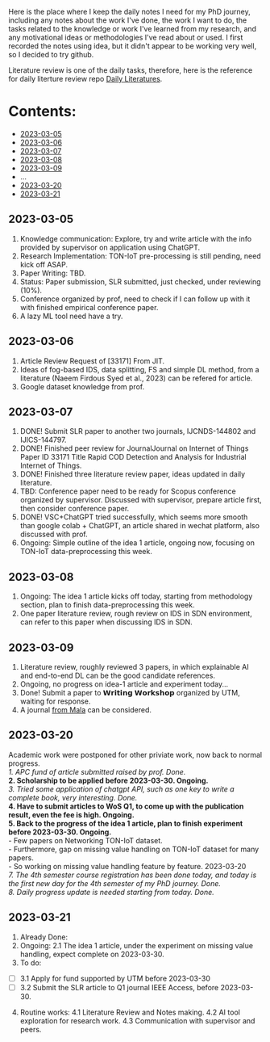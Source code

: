 Here is the place where I keep the daily notes I need for my PhD journey, including any notes about the work I've done, the work I want to do, the tasks related to the knowledge or work I've learned from my research, and any motivational ideas or methodologies I've read about or used.
I first recorded the notes using idea, but it didn't appear to be working very well, so I decided to try github.

Literature review is one of the daily tasks, therefore, here is the reference for daily literture review repo [Daily Literatures](https://github.com/goldboy225/PhD-Journey/blob/main/Literatures%20Daily.md).

# Contents:
- [2023-03-05](#2023-03-05)
- [2023-03-06](#2023-03-06)
- [2023-03-07](#2023-03-07)
- [2023-03-08](#2023-03-08)
- [2023-03-09](#2023-03-09)
- ...
- [2023-03-20](#2023-03-20)
- [2023-03-21](#2023-03-21)


## 2023-03-05
1. Knowledge communication: Explore, try and write article with the info provided by supervisor on application using ChatGPT.
2. Research Implementation: TON-IoT pre-processing is still pending, need kick off ASAP.
3. Paper Writing: TBD.
4. Status: Paper submission, SLR submitted, just checked, under reviewing (10%).
5. Conference organized by prof, need to check if I can follow up with it with finished empirical conference paper.
6. A lazy ML tool need have a try.

## 2023-03-06
1. Article Review Request of [33171] From JIT.
2. Ideas of fog-based IDS, data splitting, FS and simple DL method, from a literature (Naeem Firdous Syed et al., 2023) can be refered for article.
3. Google dataset knowledge from prof.

## 2023-03-07
1. DONE! Submit SLR paper to another two journals, IJCNDS-144802 and IJICS-144797.
2. DONE! Finished peer review for JournalJournal on Internet of Things Paper ID 33171 Title Rapid COD Detection and Analysis for Industrial Internet of Things.
3. DONE! Finished three literature review paper, ideas updated in daily literature.
4. TBD: Conference paper need to be ready for Scopus conference organized by supervisor. Discussed with supervisor, prepare article first, then consider conference paper.
5. DONE! VSC+ChatGPT tried successfully, which seems more smooth than google colab + ChatGPT, an article shared in wechat platform, also discussed with prof.
6. Ongoing: Simple outline of the idea 1 article, ongoing now, focusing on TON-IoT data-preprocessing this week.

## 2023-03-08
1. Ongoing: The idea 1 article kicks off today, starting from methodology section, plan to finish data-preprocessing this week.
2. One paper literature review, rough review on IDS in SDN environment, can refer to this paper when discussing IDS in SDN.

## 2023-03-09
1. Literature review, roughly reviewed 3 papers, in which explainable AI and end-to-end DL can be the good candidate references.
2. Ongoing, no progress on idea-1 article and experiment today...
3. Done! Submit a paper to 𝗪𝗿𝗶𝘁𝗶𝗻𝗴 𝗪𝗼𝗿𝗸𝘀𝗵𝗼𝗽 organized by UTM, waiting for response.
4. A journal [from Mala](https://ejournal.um.edu.my/index.php/MJCS) can be considered.

## 2023-03-20
Academic work were postponed for other priviate work, now back to normal progress.  
*1. APC fund of article submitted raised by prof. Done.*  
**2. Scholarship to be applied before 2023-03-30. Ongoing.**    
*3. Tried some application of chatgpt API, such as one key to write a complete book, very interesting. Done.*  
**4. Have to submit articles to WoS Q1, to come up with the publication result, even the fee is high.  Ongoing.  
5. Back to the progress of the idea 1 article, plan to finish experiment before 2023-03-30. Ongoing.**  
	- Few papers on Networking TON-IoT dataset.  
	- Furthermore, gap on missing value handling on TON-IoT dataset for many papers.  
	- So working on missing value handling feature by feature. 2023-03-20  
*7. The 4th semester course registration has been done today, and today is the first new day for the 4th semester of my PhD journey. Done.*  
*8. Daily progress update is needed starting from today. Done.*  

## 2023-03-21
1. Already Done:
2. Ongoing:
	2.1 The idea 1 article, under the experiment on missing value handling, expect complete on 2023-03-30.
3. To do:
 - [ ] 3.1 Apply for fund supported by UTM before 2023-03-30
 - [ ] 3.2 Submit the SLR article to Q1 journal IEEE Access, before 2023-03-30.
4. Routine works:
	4.1 Literature Review and Notes making.
	4.2 AI tool exploration for research work.
	4.3 Communication with supervisor and peers.


